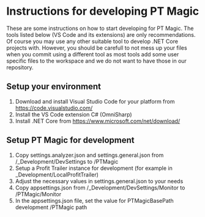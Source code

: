 # Instructions for developing PT Magic
These are some instructions on how to start developing for PT Magic.
The tools listed below (VS Code and its extensions) are only recommendations. Of course you may use any other suitable tool to develop .NET Core projects with.
However, you should be carefull to not mess up your files when you commit using a different tool as most tools add some user specific files to the workspace and we do not want to have those in our repository.

## Setup your environment
1. Download and install Visual Studio Code for your platform from https://code.visualstudio.com/
2. Install the VS Code extension C# (OmniSharp)
3. Install .NET Core from https://www.microsoft.com/net/download/

## Setup PT Magic for development
1. Copy settings.analyzer.json and settings.general.json from /_Development/DevSettings to /PTMagic
2. Setup a Profit Trailer instance for development (for example in _Development/LocalProfitTrailer)
3. Adjust the necessary values in settings.general.json to your needs
4. Copy appsettings.json from /_Development/DevSettings/Monitor to /PTMagic/Monitor
5. In the appsettings.json file, set the value for PTMagicBasePath development /PTMagic path